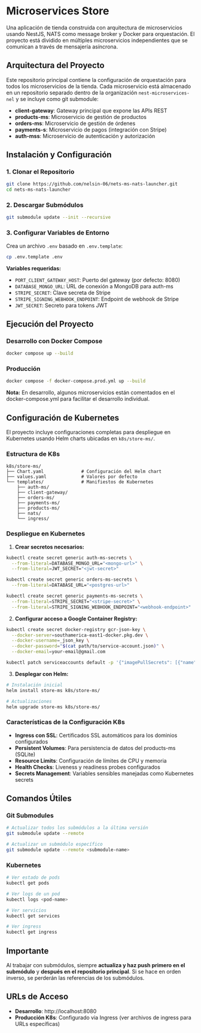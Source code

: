 # Microservices Store

Una aplicación de tienda construida con arquitectura de microservicios usando NestJS, NATS como message broker y Docker para orquestación. El proyecto está dividido en múltiples microservicios independientes que se comunican a través de mensajería asíncrona.

## Arquitectura del Proyecto

Este repositorio principal contiene la configuración de orquestación para todos los microservicios de la tienda. Cada microservicio está almacenado en un repositorio separado dentro de la organización `nest-microservices-nel` y se incluye como git submodule:

- **client-gateway**: Gateway principal que expone las APIs REST
- **products-ms**: Microservicio de gestión de productos
- **orders-ms**: Microservicio de gestión de órdenes
- **payments-s**: Microservicio de pagos (integración con Stripe)
- **auth-mss**: Microservicio de autenticación y autorización

## Instalación y Configuración

### 1. Clonar el Repositorio

```bash
git clone https://github.com/nelsin-06/nets-ms-nats-launcher.git
cd nets-ms-nats-launcher
```

### 2. Descargar Submódulos

```bash
git submodule update --init --recursive
```

### 3. Configurar Variables de Entorno

Crea un archivo `.env` basado en `.env.template`:

```bash
cp .env.template .env
```

**Variables requeridas:**
- `PORT_CLIENT_GATEWAY_HOST`: Puerto del gateway (por defecto: 8080)
- `DATABASE_MONGO_URL`: URL de conexión a MongoDB para auth-ms
- `STRIPE_SECRET`: Clave secreta de Stripe
- `STRIPE_SIGNING_WEBHOOK_ENDPOINT`: Endpoint de webhook de Stripe
- `JWT_SECRET`: Secreto para tokens JWT

## Ejecución del Proyecto

### Desarrollo con Docker Compose

```bash
docker compose up --build
```

### Producción

```bash
docker compose -f docker-compose.prod.yml up --build
```

**Nota:** En desarrollo, algunos microservicios están comentados en el docker-compose.yml para facilitar el desarrollo individual.

## Configuración de Kubernetes

El proyecto incluye configuraciones completas para despliegue en Kubernetes usando Helm charts ubicadas en `k8s/store-ms/`.

### Estructura de K8s

```
k8s/store-ms/
├── Chart.yaml              # Configuración del Helm chart
├── values.yaml             # Valores por defecto
└── templates/              # Manifiestos de Kubernetes
    ├── auth-ms/
    ├── client-gateway/
    ├── orders-ms/
    ├── payments-ms/
    ├── products-ms/
    ├── nats/
    └── ingress/
```

### Despliegue en Kubernetes

1. **Crear secretos necesarios:**
```bash
kubectl create secret generic auth-ms-secrets \
  --from-literal=DATABASE_MONGO_URL="<mongo-url>" \
  --from-literal=JWT_SECRET="<jwt-secret>"

kubectl create secret generic orders-ms-secrets \
  --from-literal=DATABASE_URL="<postgres-url>"

kubectl create secret generic payments-ms-secrets \
  --from-literal=STRIPE_SECRET="<stripe-secret>" \
  --from-literal=STRIPE_SIGNING_WEBHOOK_ENDPOINT="<webhook-endpoint>"
```

2. **Configurar acceso a Google Container Registry:**
```bash
kubectl create secret docker-registry gcr-json-key \
  --docker-server=southamerica-east1-docker.pkg.dev \
  --docker-username=_json_key \
  --docker-password="$(cat path/to/service-account.json)" \
  --docker-email=your-email@gmail.com

kubectl patch serviceaccounts default -p '{"imagePullSecrets": [{"name":"gcr-json-key"}]}'
```

3. **Desplegar con Helm:**
```bash
# Instalación inicial
helm install store-ms k8s/store-ms/

# Actualizaciones
helm upgrade store-ms k8s/store-ms/
```

### Características de la Configuración K8s

- **Ingress con SSL**: Certificados SSL automáticos para los dominios configurados
- **Persistent Volumes**: Para persistencia de datos del products-ms (SQLite)
- **Resource Limits**: Configuración de límites de CPU y memoria
- **Health Checks**: Liveness y readiness probes configurados
- **Secrets Management**: Variables sensibles manejadas como Kubernetes secrets

## Comandos Útiles

### Git Submodules
```bash
# Actualizar todos los submódulos a la última versión
git submodule update --remote

# Actualizar un submódulo específico
git submodule update --remote <submodule-name>
```

### Kubernetes
```bash
# Ver estado de pods
kubectl get pods

# Ver logs de un pod
kubectl logs <pod-name>

# Ver servicios
kubectl get services

# Ver ingress
kubectl get ingress
```

## Importante

Al trabajar con submódulos, siempre **actualiza y haz push primero en el submódulo** y **después en el repositorio principal**. Si se hace en orden inverso, se perderán las referencias de los submódulos.

## URLs de Acceso

- **Desarrollo**: http://localhost:8080
- **Producción K8s**: Configurado via Ingress (ver archivos de ingress para URLs específicas)
